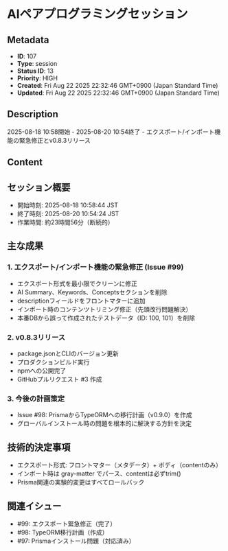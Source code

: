 # AIペアプログラミングセッション

## Metadata

- **ID**: 107
- **Type**: session
- **Status ID**: 13
- **Priority**: HIGH
- **Created**: Fri Aug 22 2025 22:32:46 GMT+0900 (Japan Standard Time)
- **Updated**: Fri Aug 22 2025 22:32:46 GMT+0900 (Japan Standard Time)

## Description

2025-08-18 10:58開始 - 2025-08-20 10:54終了 - エクスポート/インポート機能の緊急修正とv0.8.3リリース

## Content

## セッション概要
- 開始時刻: 2025-08-18 10:58:44 JST
- 終了時刻: 2025-08-20 10:54:24 JST
- 作業時間: 約23時間56分（断続的）

## 主な成果
### 1. エクスポート/インポート機能の緊急修正 (Issue #99)
- エクスポート形式を最小限でクリーンに修正
- AI Summary、Keywords、Conceptsセクションを削除
- descriptionフィールドをフロントマターに追加
- インポート時のコンテンツトリミング修正（先頭改行問題解決）
- 本番DBから誤って作成されたテストデータ（ID: 100, 101）を削除

### 2. v0.8.3リリース
- package.jsonとCLIのバージョン更新
- プロダクションビルド実行
- npmへの公開完了
- GitHubプルリクエスト #3 作成

### 3. 今後の計画策定
- Issue #98: PrismaからTypeORMへの移行計画（v0.9.0）を作成
- グローバルインストール時の問題を根本的に解決する方針を決定

## 技術的決定事項
- エクスポート形式: フロントマター（メタデータ）+ ボディ（contentのみ）
- インポート時は gray-matter でパース、contentは必ずtrim()
- Prisma関連の実験的変更はすべてロールバック

## 関連イシュー
- #99: エクスポート緊急修正（完了）
- #98: TypeORM移行計画（作成）
- #97: Prismaインストール問題（対応済み）
